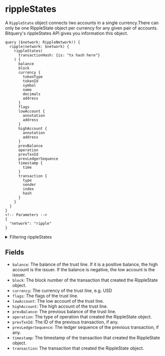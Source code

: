 # rippleStates

A `RippleState` object connects two accounts in a single currency.There can only be one RippleState object per currency for any given pair of accounts. Bitquery's rippleStates API gives you information this object.

```
query ($network: RippleNetwork!) {
  ripple(network: $network) {
    rippleStates(
      transactionHash: {is: "tx hash here"}
    ) {
      balance
      block
      currency {
        tokenType
        tokenId
        symbol
        name
        decimals
        address
      }
      flags
      lowAccount {
        annotation
        address
      }
      highAccount {
        annotation
        address
      }
      prevBalance
      operation
      prevTxnId
      prevLedgerSequence
      timestamp {
        time
      }
      transaction {
        type
        sender
        index
        hash
      }
    }
  }
}
<!-- Parameters -->
{
  "network": "ripple"
}

```

<details><summary>Filtering rippleStates</summary>

- `transactionHash`: The hash of the transaction that created the RippleState object.
- `transactionType`: The type of transaction that created the RippleState object.
- `transactionSender`: The account that created the RippleState object.
- `transactionIndex`: The index of the transaction that created the RippleState object.
- `time`: The timestamp of the transaction that created the RippleState object.
- `prevTxnId`: The ID of the previous transaction, if any.
- `prevLedgerSequence`: The ledger sequence of the previous transaction, if any.
- `prevBalance`: The previous balance of the RippleState object.
- `options`: A dictionary of options that can be used to filter the results. The following options are supported:
  - `asc` or `desc`: The field to sort the results by
  - `limit`: The maximum number of results to return.
  - `offset`: The number of results to skip.
- `operation`: The type of operation that created the RippleState object.
- `lowAccount`: The low account of the RippleState object.
- `highAccount`: The high account of the RippleState object.
- `flags`: The flags of the RippleState object.
- `date`: The date of the RippleState object.
- `currencySymbol`: The symbol of the currency of the RippleState object.
- `block`: The block number of the transaction that created the RippleState object.
- `balance`: The balance of the RippleState object.
- `any`: A catch-all filter (OR Logic) that can be used to filter the results by any of the other fields.

</details>

## Fields

- `balance`: The balance of the trust line. If it is a positive balance, the high account is the issuer. If the balance is negative, the low account is the issuer.
- `block`: The block number of the transaction that created the RippleState object.
- `currency`: The currency of the trust line, e.g. USD
- `flags`: The flags of the trust line.
- `lowAccount`: The low account of the trust line.
- `highAccount`: The high account of the trust line.
- `prevBalance`: The previous balance of the trust line.
- `operation`: The type of operation that created the RippleState object.
- `prevTxnId`: The ID of the previous transaction, if any.
- `prevLedgerSequence`: The ledger sequence of the previous transaction, if any.
- `timestamp`: The timestamp of the transaction that created the RippleState object.
- `transaction`: The transaction that created the RippleState object.
